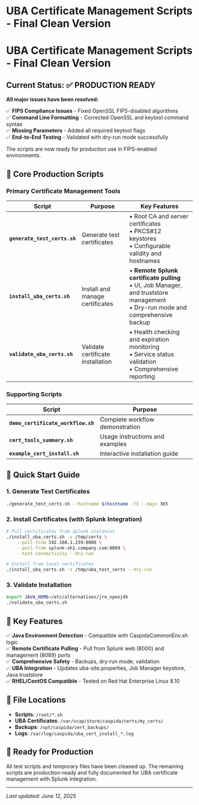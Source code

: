 # UBA Certificate Management Scripts - Final Clean Version

# UBA Certificate Management Scripts - Final Clean Version

## Current Status: ✅ PRODUCTION READY

**All major issues have been resolved:**

✅ **FIPS Compliance Issues** - Fixed OpenSSL FIPS-disabled algorithms  
✅ **Command Line Formatting** - Corrected OpenSSL and keytool command syntax  
✅ **Missing Parameters** - Added all required keytool flags  
✅ **End-to-End Testing** - Validated with dry-run mode successfully  

The scripts are now ready for production use in FIPS-enabled environments.

## 🎯 **Core Production Scripts**

### Primary Certificate Management Tools

| Script | Purpose | Key Features |
|--------|---------|--------------|
| **`generate_test_certs.sh`** | Generate test certificates | • Root CA and server certificates<br>• PKCS#12 keystores<br>• Configurable validity and hostnames |
| **`install_uba_certs.sh`** | Install and manage certificates | • **Remote Splunk certificate pulling**<br>• UI, Job Manager, and truststore management<br>• Dry-run mode and comprehensive backup |
| **`validate_uba_certs.sh`** | Validate certificate installation | • Health checking and expiration monitoring<br>• Service status validation<br>• Comprehensive reporting |

### Supporting Scripts

| Script | Purpose |
|--------|---------|
| **`demo_certificate_workflow.sh`** | Complete workflow demonstration |
| **`cert_tools_summary.sh`** | Usage instructions and examples |
| **`example_cert_install.sh`** | Interactive installation guide |

## 🚀 **Quick Start Guide**

### 1. Generate Test Certificates
```bash
./generate_test_certs.sh --hostname $(hostname -f) --days 365
```

### 2. Install Certificates (with Splunk Integration)
```bash
# Pull certificates from Splunk instances
./install_uba_certs.sh -s /tmp/certs \
    --pull-from 192.168.1.239:8000 \
    --pull-from splunk-sh1.company.com:8089 \
    --test-connectivity --dry-run

# Install from local certificates  
./install_uba_certs.sh -s /tmp/uba_test_certs --dry-run
```

### 3. Validate Installation
```bash
export JAVA_HOME=/etc/alternatives/jre_openjdk
./validate_uba_certs.sh
```

## 🔧 **Key Features**

✅ **Java Environment Detection** - Compatible with CaspidaCommonEnv.sh logic  
✅ **Remote Certificate Pulling** - Pull from Splunk web (8000) and management (8089) ports  
✅ **Comprehensive Safety** - Backups, dry-run mode, validation  
✅ **UBA Integration** - Updates uba-site.properties, Job Manager keystore, Java truststore  
✅ **RHEL/CentOS Compatible** - Tested on Red Hat Enterprise Linux 8.10  

## 📁 **File Locations**

- **Scripts**: `/root/*.sh`
- **UBA Certificates**: `/var/vcap/store/caspida/certs/my_certs/`
- **Backups**: `/opt/caspida/cert_backups/`
- **Logs**: `/var/log/caspida/uba_cert_install_*.log`

## 🎉 **Ready for Production**

All test scripts and temporary files have been cleaned up. The remaining scripts are production-ready and fully documented for UBA certificate management with Splunk integration.

---
*Last updated: June 12, 2025*
